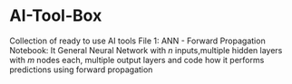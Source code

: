 # AI-Tool-Box
Collection of ready to use AI tools
File 1: ANN - Forward Propagation Notebook:
 It General Neural Network with $n$ inputs,multiple hidden layers with $m$ nodes each, multiple output layers and code how it performs predictions using forward propagation

